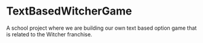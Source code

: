 # TextBasedWitcherGame
A school project where we are building our own text based option game that is related to the Witcher franchise.
